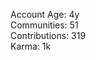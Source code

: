 Account Age: 4y                                                     
Communities: 51                                                    
Contributions: 319                                                  
Karma: 1k                                                                 